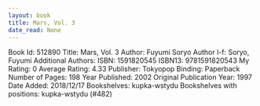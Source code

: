```yaml
---
layout: book
title: Mars, Vol. 3
date_read: None
---
```


Book Id: 512890
Title: Mars, Vol. 3
Author: Fuyumi Soryo
Author l-f: Soryo, Fuyumi
Additional Authors: 
ISBN: 1591820545
ISBN13: 9781591820543
My Rating: 0
Average Rating: 4.33
Publisher: Tokyopop
Binding: Paperback
Number of Pages: 198
Year Published: 2002
Original Publication Year: 1997
Date Added: 2018/12/17
Bookshelves: kupka-wstydu
Bookshelves with positions: kupka-wstydu (#482)

